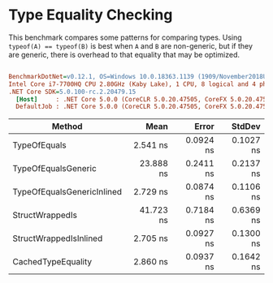 ﻿# Type Equality Checking

This benchmark compares some patterns for comparing types. Using `typeof(A) == typeof(B)` is best
when `A` and `B` are non-generic, but if they are generic, there is overhead to that equality that
may be optimized.

``` ini

BenchmarkDotNet=v0.12.1, OS=Windows 10.0.18363.1139 (1909/November2018Update/19H2)
Intel Core i7-7700HQ CPU 2.80GHz (Kaby Lake), 1 CPU, 8 logical and 4 physical cores
.NET Core SDK=5.0.100-rc.2.20479.15
  [Host]     : .NET Core 5.0.0 (CoreCLR 5.0.20.47505, CoreFX 5.0.20.47505), X64 RyuJIT
  DefaultJob : .NET Core 5.0.0 (CoreCLR 5.0.20.47505, CoreFX 5.0.20.47505), X64 RyuJIT


```

|                     Method |      Mean |     Error |    StdDev |
|--------------------------- |----------:|----------:|----------:|
|               TypeOfEquals |  2.541 ns | 0.0924 ns | 0.1027 ns |
|        TypeOfEqualsGeneric | 23.888 ns | 0.2411 ns | 0.2137 ns |
| TypeOfEqualsGenericInlined |  2.729 ns | 0.0874 ns | 0.1106 ns |
|            StructWrappedIs | 41.723 ns | 0.7184 ns | 0.6369 ns |
|     StructWrappedIsInlined |  2.705 ns | 0.0927 ns | 0.1300 ns |
|         CachedTypeEquality |  2.860 ns | 0.0937 ns | 0.1642 ns |
